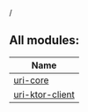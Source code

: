 /

## All modules:

| Name |
|---|
| [uri-core](uri-core/index.md) |  |
| [uri-ktor-client](uri-ktor-client/index.md) |  |